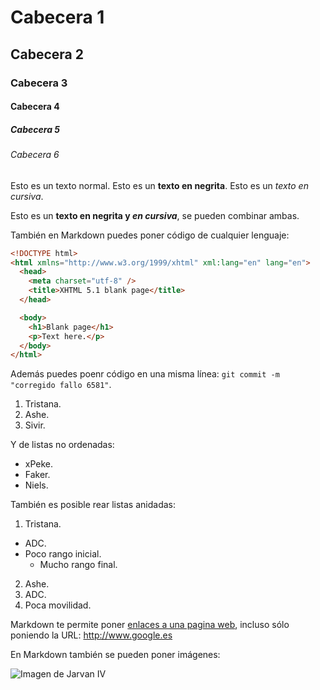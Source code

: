 # Cabecera 1
## Cabecera 2
### Cabecera 3
#### Cabecera 4
##### Cabecera 5
###### Cabecera 6

Esto es un texto normal. Esto es un **texto en negrita**. Esto es un *texto en cursiva*.

Esto es un **texto en negrita y _en cursiva_**, se pueden combinar ambas.

También en Markdown puedes poner código de cualquier lenguaje:

```html
<!DOCTYPE html>
<html xmlns="http://www.w3.org/1999/xhtml" xml:lang="en" lang="en">
  <head>
    <meta charset="utf-8" />
    <title>XHTML 5.1 blank page</title>
  </head>

  <body>
    <h1>Blank page</h1>
    <p>Text here.</p>
  </body>
</html>
```

Además puedes poenr código en una misma línea: `git commit -m "corregido fallo 6581"`.

1. Tristana.
2. Ashe.
3. Sivir.

Y de listas no ordenadas:

* xPeke.
* Faker.
* Niels.

También es posible rear listas anidadas:

1. Tristana.
  * ADC.
  * Poco rango inicial.
    * Mucho rango final.
2. Ashe.
  1. ADC.
  2. Poca movilidad.
  
Markdown te permite poner [enlaces a una pagina web](https://github.com/JKonde1990/), incluso sólo poniendo la URL: http://www.google.es

En Markdown también se pueden poner imágenes:

![Imagen de Jarvan IV](http://ddragon.leagueoflegends.com/cdn/img/champion/splash/JarvanIV_0.jpg 'Imagen de Jarvan IV')
  
